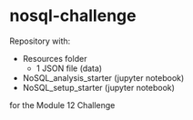 # nosql-challenge
Repository with:
- Resources folder
  - 1 JSON file (data)
- NoSQL_analysis_starter (jupyter notebook)
- NoSQL_setup_starter (jupyter notebook)

for the Module 12 Challenge
